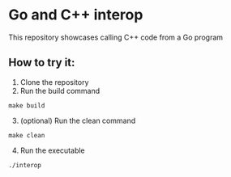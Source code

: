 # Go and C++ interop

This repository showcases calling C++ code from a Go program

## How to try it:

1. Clone the repository
2. Run the build command
```shell
make build
```
3. (optional) Run the clean command
```shell
make clean
```
4. Run the executable
```shell
./interop
```
